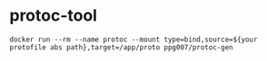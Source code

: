 # protoc-tool

```shell
docker run --rm --name protoc --mount type=bind,source=${your protofile abs path},target=/app/proto ppg007/protoc-gen
```

